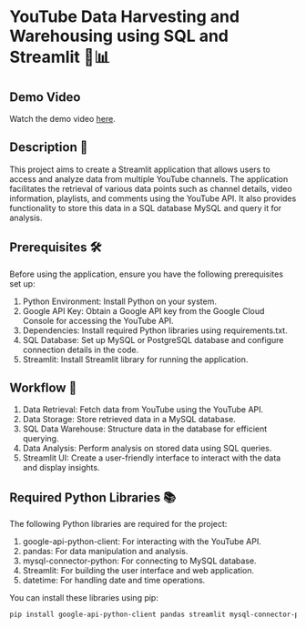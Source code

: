# YouTube Data Harvesting and Warehousing using SQL and Streamlit 🎥📊

## Demo Video
Watch the demo video [here](https://github.com/SETHU0010/YouTube_Data_Harvesting_and_Warehousing_using_SQL_and_Streamlit/assets/127223764/b369fad8-4fb2-401e-a188-81db1c2dbf80).

## Description 📝

This project aims to create a Streamlit application that allows users to access and analyze data from multiple YouTube channels. The application facilitates the retrieval of various data points such as channel details, video information, playlists, and comments using the YouTube API. It also provides functionality to store this data in a SQL database MySQL and query it for analysis.

## Prerequisites 🛠️

Before using the application, ensure you have the following prerequisites set up:
1. Python Environment: Install Python on your system.
2. Google API Key: Obtain a Google API key from the Google Cloud Console for accessing the YouTube API.
3. Dependencies: Install required Python libraries using requirements.txt.
4. SQL Database: Set up MySQL or PostgreSQL database and configure connection details in the code.
5. Streamlit: Install Streamlit library for running the application.

## Workflow 🔄

1. Data Retrieval: Fetch data from YouTube using the YouTube API.
2. Data Storage: Store retrieved data in a MySQL database.
3. SQL Data Warehouse: Structure data in the database for efficient querying.
4. Data Analysis: Perform analysis on stored data using SQL queries.
5. Streamlit UI: Create a user-friendly interface to interact with the data and display insights.

## Required Python Libraries 📚

The following Python libraries are required for the project:
1. google-api-python-client: For interacting with the YouTube API.
2. pandas: For data manipulation and analysis.
3. mysql-connector-python: For connecting to MySQL database.
4. Streamlit: For building the user interface and web application.
5. datetime: For handling date and time operations.

You can install these libraries using pip:
```bash
pip install google-api-python-client pandas streamlit mysql-connector-python

